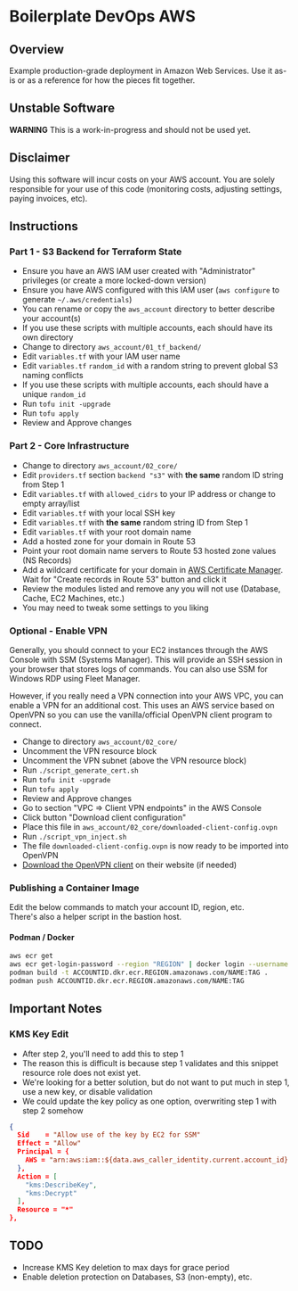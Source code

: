 # Boilerplate DevOps AWS

## Overview

Example production-grade deployment in Amazon Web Services.
Use it as-is or as a reference for how the pieces fit together.

## Unstable Software

**WARNING** This is a work-in-progress and should not be used yet.

## Disclaimer

Using this software will incur costs on your AWS account. You are solely responsible for your use of this code (monitoring costs, adjusting settings, paying invoices, etc).

## Instructions

### Part 1 - S3 Backend for Terraform State

- Ensure you have an AWS IAM user created with "Administrator" privileges (or create a more locked-down version)
- Ensure you have AWS configured with this IAM user (`aws configure` to generate `~/.aws/credentials`)
- You can rename or copy the `aws_account` directory to better describe your account(s)
- If you use these scripts with multiple accounts, each should have its own directory
- Change to directory `aws_account/01_tf_backend/`
- Edit `variables.tf` with your IAM user name
- Edit `variables.tf` `random_id` with a random string to prevent global S3 naming conflicts
- If you use these scripts with multiple accounts, each should have a unique `random_id`
- Run `tofu init -upgrade`
- Run `tofu apply`
- Review and Approve changes

### Part 2 - Core Infrastructure

- Change to directory `aws_account/02_core/`
- Edit `providers.tf` section `backend "s3"` with **the same** random ID string from Step 1
- Edit `variables.tf` with `allowed_cidrs` to your IP address or change to empty array/list
- Edit `variables.tf` with your local SSH key
- Edit `variables.tf` with **the same** random string ID from Step 1
- Edit `variables.tf` with your root domain name
- Add a hosted zone for your domain in Route 53
- Point your root domain name servers to Route 53 hosted zone values (NS Records)
- Add a wildcard certificate for your domain in [AWS Certificate Manager](https://us-east-2.console.aws.amazon.com/acm/home?region=us-east-2#/certificates/list). Wait for "Create records in Route 53" button and click it
- Review the modules listed and remove any you will not use (Database, Cache, EC2 Machines, etc.)
- You may need to tweak some settings to you liking

### Optional - Enable VPN

Generally, you should connect to your EC2 instances through the AWS Console with SSM (Systems Manager). This will provide an SSH session in your browser that stores logs of commands. You can also use SSM for Windows RDP using Fleet Manager.

However, if you really need a VPN connection into your AWS VPC, you can enable a VPN for an additional cost. This uses an AWS service based on OpenVPN so you can use the vanilla/official OpenVPN client program to connect.

- Change to directory `aws_account/02_core/`
- Uncomment the VPN resource block
- Uncomment the VPN subnet (above the VPN resource block)
- Run `./script_generate_cert.sh`
- Run `tofu init -upgrade`
- Run `tofu apply`
- Review and Approve changes
- Go to section "VPC => Client VPN endpoints" in the AWS Console
- Click button "Download client configuration"
- Place this file in `aws_account/02_core/downloaded-client-config.ovpn`
- Run `./script_vpn_inject.sh`
- The file `downloaded-client-config.ovpn` is now ready to be imported into OpenVPN
- [Download the OpenVPN client](https://openvpn.net/client/) on their website (if needed)

### Publishing a Container Image

Edit the below commands to match your account ID, region, etc.  
There's also a helper script in the bastion host.

#### Podman / Docker

```bash
aws ecr get
aws ecr get-login-password --region "REGION" | docker login --username AWS --password-stdin "ACCOUNTID.dkr.ecr.REGION.amazonaws.com";
podman build -t ACCOUNTID.dkr.ecr.REGION.amazonaws.com/NAME:TAG .
podman push ACCOUNTID.dkr.ecr.REGION.amazonaws.com/NAME:TAG
```

## Important Notes

### KMS Key Edit

- After step 2, you'll need to add this to step 1
- The reason this is difficult is because step 1 validates and this snippet resource role does not exist yet.
- We're looking for a better solution, but do not want to put much in step 1, use a new key, or disable validation
- We could update the key policy as one option, overwriting step 1 with step 2 somehow

```json
{
  Sid    = "Allow use of the key by EC2 for SSM"
  Effect = "Allow"
  Principal = {
    AWS = "arn:aws:iam::${data.aws_caller_identity.current.account_id}:role/tf-role-ec2"
  },
  Action = [
    "kms:DescribeKey",
    "kms:Decrypt"
  ],
  Resource = "*"
},
```

## TODO

- Increase KMS Key deletion to max days for grace period
- Enable deletion protection on Databases, S3 (non-empty), etc.
